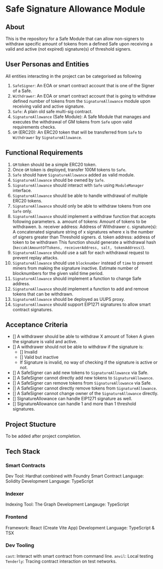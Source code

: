 # Safe Signature Allowance Module

## About

This is the repository for a Safe Module that can allow non-signers to withdraw specific amount of tokens from a defined Safe upon receiving a valid and active (not expired) signature(s) of threshold signers.

## User Personas and Entities
All entities interacting in the project can be categorised as following
1. `SafeSigner`: An EOA or smart contract account that is one of the Signer of a Safe.
2. `Withdrawer`: An EOA or smart contract account that is going to withdraw defined number of tokens from the `SignatureAllowance` module upon receiving valid and active signature.
3. `Safe`: A plain old safe multi-sig contract.
4. `SignatureAllowance` (Safe Module): A Safe Module that manages and executes the withdrawal of GM tokens from `Safe` upon valid requirements checks.
5. `GM` (ERC20): An ERC20 token that will be transferred from `Safe` to `Withdrawer` by `SignatureAllowance`.

## Functional Requirements
1. `GM` token should be a simple ERC20 token.
2. Once `GM` token is deployed, transfer 100M tokens to `Safe`.
3. `Safe` should have `SignatureAllowance` added as valid module.
4. `SignatureAllowance` should be owned by `Safe`.
5. `SignatureAllowance` should interact with `Safe` using `ModuleManager` interface.
6. `SignatureAllowance` should be able to handle withdrawal of multiple ERC20 tokens.
6. `SignatureAllowance` should only be able to withdraw tokens from one `Safe` only.
7. `SignatureAllowance` should implement a withdraw function that accepts following parameters.
    a. amount of tokens: Amount of tokens to be withdrawen.
    b. receiver address: Address of Withdrawer
    c. signature(s): A concatenated signature string of x signatures where x is the number of signers greater than Threshold signers.
    d. token address: address of token to be withdrawn
This function should generate a withdrawal hash (`keccak(AmountOfTokens, receiverAddress, salt, tokenAddress)`).
8. `SignatureAllowance` should use a salt for each withdrawal request to prevent replay attacks.
9. `SignatureAllowance` should use `blocknumber` instead of `time` to prevent miners from making the signature inactive. Estimate number of blocknumbers for the given valid time period.
10. `SignatureAllowance` should implement a function to change Safe address.
11. `SignatureAllowance` should implement a function to add and remove tokens that can be withdrawn.
12. `SignatureAllowance` should be deployed as UUPS proxy.
13. `SignatureAllowance` should support EIP1271 signatures to allow smart contract signatures.

## Acceptance Criteria
- [] A withdrawer should be able to withdraw X amount of Token A given the signature is valid and active.
- [] A withdrawer should not be able to withdraw if the signature is:
    - [] Invalid
    - [] Valid but inactive
    - If Signature is invalid, no way of checking if the signature is active or not.
- [] A SafeSigner can add new tokens to `SignatureAllowance` via Safe.
- [] A SafeSigner cannot directly add new tokens to `SignatureAllowance`.
- [] A SafeSigner can remove tokens from `SignatureAllowance` via Safe.
- [] A SafeSigner cannot directly remove tokens from `SignatureAllowance`.
- [] A SafeSigner cannot change owner of the `SignatureAllowance` directly.
- [] SignatureAllowance can handle EIP1271 signature as well.
- [] SignatureAllowance can handle 1 and more than 1 threshold signatures.

## Project Stucture
To be added after project completion.

## Tech Stack

### Smart Contracts
Dev Tool: Hardhat combined with Foundry
Smart Contract Language: Solidity
Development Language: TypeScript

### Indexer
Indexing Tool: The Graph
Development Langauge: TypeScript

### Frontend
Framework: React (Create Vite App)
Development Language: TypeScript & TSX

### Dev Tooling
`cast`: Interact with smart contract from command line.
`anvil`: Local testing
`Tenderly`: Tracing contract interaction on test networks.

